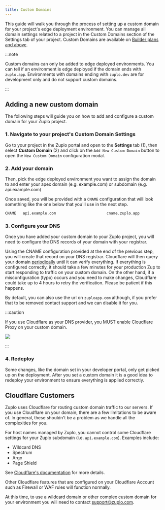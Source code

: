 ```yaml
---
title: Custom Domains
---
```


This guide will walk you through the process of setting up a custom domain for
your project's edge deployment environment. You can manage all domain settings
related to a project in the Custom Domains section of the Settings tab of your
project. Custom Domains are available on
[Builder plans and above](https://zuplo.com/pricing).

:::note

Custom domains can only be added to edge deployed environments. You can tell if
an environment is edge deployed if the domain ends with `zuplo.app`.
Environments with domains ending with `zuplo.dev` are for development only and
do not support custom domains.

:::

## Adding a new custom domain

The following steps will guide you on how to add and configure a custom domain
for your Zuplo project.

### 1. Navigate to your project's Custom Domain Settings

Go to your project in the Zuplo portal and open to the <SettingsTabIcon />
**Settings** tab (1), then select **Custom Domain** (2) and click on the
`Add New Custom Domain` button to open the `New Custom Domain` configuration
modal.

<Screenshot
src="https://cdn.zuplo.com/assets/4b34e012-447b-49c8-8df1-cd5e0e6ec5a7.png" />

### 2. Add your domain

Then, pick the edge deployed environment you want to assign the domain to and
enter your apex domain (e.g. example.com) or subdomain (e.g. api.example.com)

<Screenshot
src="https://cdn.zuplo.com/assets/cac30cc7-511a-4e88-926b-2e0504105719.png"
size="xs" />

Once saved, you will be provided with a `CNAME` configuration that will look
something like the one below that you'll use in the next step.

```txt
CNAME   api.example.com                       cname.zuplo.app
```

### 3. Configure your DNS

Once you have added your custom domain to your Zuplo project, you will need to
configure the DNS records of your domain with your registrar.

Using the CNAME configuration provided at the end of the previous step, you will
create that record on your DNS registrar. Cloudflare will then query your domain
[periodically](https://developers.cloudflare.com/cloudflare-for-platforms/cloudflare-for-saas/start/hostname-verification-backoff-schedule/)
until it can verify everything. If everything is configured correctly, it should
take a few minutes for your production Zup to start responding to traffic on
your custom domain. On the other hand, if a misconfiguration (typo) occurs and
you need to make changes, Cloudflare could take up to 4 hours to retry the
verification. Please be patient if this happens.

By default, you can also use the url on `zuploapp.com` although, if you prefer
that to be removed contact support and we can disable it for you.

:::caution

If you use Cloudflare as your DNS provider, you MUST enable Cloudflare Proxy on
your custom domain.

![](https://cdn.zuplo.com/assets/a40beef2-9eed-44fd-a41e-3f337afbaee2.png)

:::

### 4. Redeploy

Some changes, like the domain set in your developer portal, only get picked up
on the deployment. After you set a custom domain it is a good idea to redeploy
your environment to ensure everything is applied correctly.

## Cloudflare Customers

Zuplo uses Cloudflare for routing custom domain traffic to our servers. If you
use Cloudflare on your domain, there are a few limitations to be aware of. In
general, these shouldn't be a problem as we handle all the complexities for you.

For host names managed by Zuplo, you cannot control some Cloudflare settings for
your Zuplo subdomain (i.e. `api.example.com`). Examples include:

- Wildcard DNS
- Spectrum
- Argo
- Page Shield

See
[Cloudflare's documentation](https://developers.cloudflare.com/cloudflare-for-platforms/cloudflare-for-saas/#limitations)
for more details.

Other Cloudflare features that are configured on your Cloudflare Account such as
Firewall or WAF rules will function normally.

At this time, to use a wildcard domain or other complex custom domain for your
environment you will need to contact
[support@zuplo.com](mailto:support@zuplo.com).
